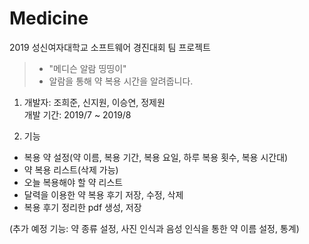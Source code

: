 # Medicine
2019 성신여자대학교 소프트웨어 경진대회 팀 프로젝트
>- "메디슨 알람 띵띵이"
>- 알람을 통해 약 복용 시간을 알려줍니다.

1. 개발자: 조희준, 신지원, 이승연, 정제원\
   개발 기간: 2019/7 ~ 2019/8
   
2. 기능
- 복용 약 설정(약 이름, 복용 기간, 복용 요일, 하루 복용 횟수, 복용 시간대)
- 약 복용 리스트(삭제 가능)
- 오늘 복용해야 할 약 리스트
- 달력을 이용한 약 복용 후기 저장, 수정, 삭제
- 복용 후기 정리한 pdf 생성, 저장

(추가 예정 기능: 약 종류 설정, 사진 인식과 음성 인식을 통한 약 이름 설정, 통계)
